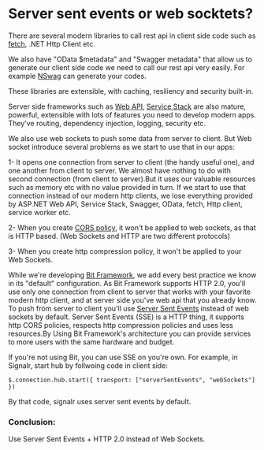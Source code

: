 # Server sent events or web socktets?

There are several modern libraries to call rest api in client side code such as [fetch](https://developer.mozilla.org/en/docs/Web/API/Fetch_API), .NET Http Client etc.

We also have "OData $metadata" and "Swagger metadata" that allow us to generate our client side code we need to call our rest api very easily. For example [NSwag](https://github.com/RSuter/NSwag) can generate your codes.

These libraries are extensible, with caching, resiliency and security built-in.

Server side frameworks such as [Web API](https://www.asp.net/web-api), [Service Stack](http://docs.servicestack.net/api-design) are also mature, powerful, extensible with lots of features you need to develop modern apps. They've routing, dependency injection, logging, security etc.

We also use web sockets to push some data from server to client. But Web socket introduce several problems as we start to use that in our apps:

1- It opens one connection from server to client (the handy useful one), and one another from client to server. We almost have nothing to do with second connection (from client to server).But it uses our valuable resources such as memory etc with no value provided in turn. If we start to use that connection instead of our modern http clients, we lose everything provided by ASP.NET Web API, Service Stack, Swagger, OData, fetch, Http client, service worker etc.

2- When you create [CORS policy](https://developer.mozilla.org/en-US/docs/Web/HTTP/Access_control_CORS), it won't be applied to web sockets, as that is HTTP based. (Web Sockets and HTTP are two different protocols)

3- When you create http compression policy, it won't be applied to your Web Sockets.

While we're developing [Bit Framework](https://github.com/bit-foundation/bit-framework/), we add every best practice we know in its "default" configuration. As Bit Framework supports HTTP 2.0, you'll use only one connection from client to server that works with your favorite modern http client, and at server side you've web api that you already know. To push from server to client you'll use [Server Sent Events](https://developer.mozilla.org/en-US/docs/Web/API/Server-sent_events) instead of web sockets by default. Server Sent Events (SSE) is a HTTP thing, it supports http CORS policies, respects http compression policies and uses less resources.By Using Bit Framework's architecture you can provide services to more users with the same hardware and budget.

If you're not using Bit, you can use SSE on you're own. For example, in Signalr, start hub by follwoing code in client side:

```
$.connection.hub.start({ transport: ["serverSentEvents", "webSockets"] })
```

By that code, signalr uses server sent events by default.

### Conclusion:

Use Server Sent Events + HTTP 2.0 instead of Web Sockets.
